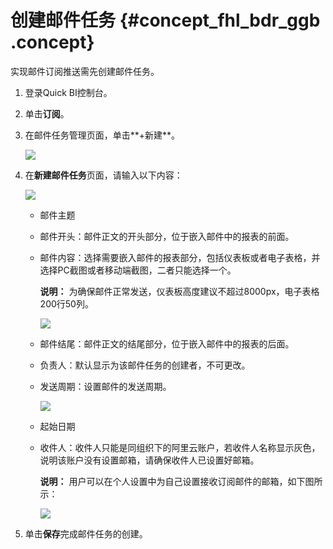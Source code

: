 # 创建邮件任务 {#concept_fhl_bdr_ggb .concept}

实现邮件订阅推送需先创建邮件任务。

1.  登录Quick BI控制台。
2.  单击**订阅**。
3.  在邮件任务管理页面，单击**+新建**。

    ![](http://static-aliyun-doc.oss-cn-hangzhou.aliyuncs.com/assets/img/83625/156100062035340_zh-CN.png)

4.  在**新建邮件任务**页面，请输入以下内容：

    ![](http://static-aliyun-doc.oss-cn-hangzhou.aliyuncs.com/assets/img/83625/156100062035341_zh-CN.png)

    -   邮件主题
    -   邮件开头：邮件正文的开头部分，位于嵌入邮件中的报表的前面。
    -   邮件内容：选择需要嵌入邮件的报表部分，包括仪表板或者电子表格，并选择PC截图或者移动端截图，二者只能选择一个。

        **说明：** 为确保邮件正常发送，仪表板高度建议不超过8000px，电子表格200行50列。

        ![](http://static-aliyun-doc.oss-cn-hangzhou.aliyuncs.com/assets/img/83625/156100062135349_zh-CN.png)

    -   邮件结尾：邮件正文的结尾部分，位于嵌入邮件中的报表的后面。
    -   负责人：默认显示为该邮件任务的创建者，不可更改。
    -   发送周期：设置邮件的发送周期。

        ![](http://static-aliyun-doc.oss-cn-hangzhou.aliyuncs.com/assets/img/83625/156100062135353_zh-CN.png)

    -   起始日期
    -   收件人：收件人只能是同组织下的阿里云账户，若收件人名称显示灰色，说明该账户没有设置邮箱，请确保收件人已设置好邮箱。

        **说明：** 用户可以在个人设置中为自己设置接收订阅邮件的邮箱，如下图所示：

        ![](http://static-aliyun-doc.oss-cn-hangzhou.aliyuncs.com/assets/img/83625/156100062139107_zh-CN.png)

5.  单击**保存**完成邮件任务的创建。

